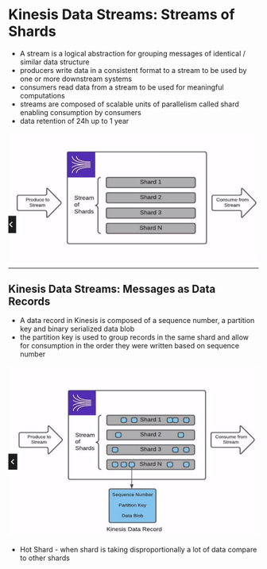 # Kinesis Data Streams: Streams of Shards

- A stream is a logical abstraction for grouping messages of identical / similar data structure
- producers write data in a consistent format to a stream to be used by one or more downstream systems
- consumers read data from a stream to be used for meaningful computations
- streams are composed of scalable units of parallelism called shard enabling consumption by consumers
- data retention of 24h up to 1 year

![Alt text](image-1.png)

---

## Kinesis Data Streams: Messages as Data Records

- A data record in Kinesis is composed of a sequence number, a partition key and binary serialized data blob
- the partition key is used to group records in the same shard and allow for consumption in the order they were written based on sequence number

![Alt text](image-2.png)

- Hot Shard - when shard is taking disproportionally a lot of data compare to other shards